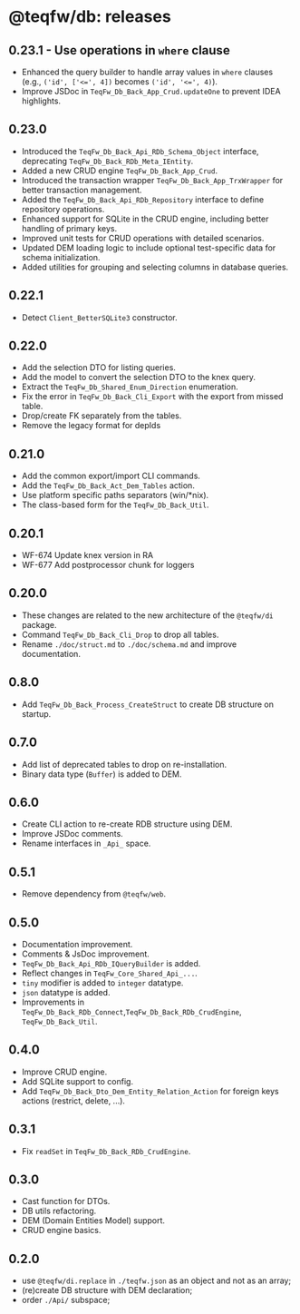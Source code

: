 # @teqfw/db: releases

## 0.23.1 - Use operations in `where` clause

- Enhanced the query builder to handle array values in `where` clauses (e.g., `('id', ['<=', 4])` becomes
  `('id', '<=', 4)`).
- Improve JSDoc in `TeqFw_Db_Back_App_Crud.updateOne` to prevent IDEA highlights.

## 0.23.0

- Introduced the `TeqFw_Db_Back_Api_RDb_Schema_Object` interface, deprecating `TeqFw_Db_Back_RDb_Meta_IEntity`.
- Added a new CRUD engine `TeqFw_Db_Back_App_Crud`.
- Introduced the transaction wrapper `TeqFw_Db_Back_App_TrxWrapper` for better transaction management.
- Added the `TeqFw_Db_Back_Api_RDb_Repository` interface to define repository operations.
- Enhanced support for SQLite in the CRUD engine, including better handling of primary keys.
- Improved unit tests for CRUD operations with detailed scenarios.
- Updated DEM loading logic to include optional test-specific data for schema initialization.
- Added utilities for grouping and selecting columns in database queries.

## 0.22.1

* Detect `Client_BetterSQLite3` constructor.

## 0.22.0

* Add the selection DTO for listing queries.
* Add the model to convert the selection DTO to the knex query.
* Extract the `TeqFw_Db_Shared_Enum_Direction` enumeration.
* Fix the error in `TeqFw_Db_Back_Cli_Export` with the export from missed table.
* Drop/create FK separately from the tables.
* Remove the legacy format for depIds

## 0.21.0

* Add the common export/import CLI commands.
* Add the `TeqFw_Db_Back_Act_Dem_Tables` action.
* Use platform specific paths separators (win/*nix).
* The class-based form for the `TeqFw_Db_Back_Util`.

## 0.20.1

* WF-674 Update knex version in RA
* WF-677 Add postprocessor chunk for loggers

## 0.20.0

* These changes are related to the new architecture of the `@teqfw/di` package.
* Command `TeqFw_Db_Back_Cli_Drop` to drop all tables.
* Rename `./doc/struct.md` to `./doc/schema.md` and improve documentation.

## 0.8.0

* Add `TeqFw_Db_Back_Process_CreateStruct` to create DB structure on startup.

## 0.7.0

* Add list of deprecated tables to drop on re-installation.
* Binary data type (`Buffer`) is added to DEM.

## 0.6.0

* Create CLI action to re-create RDB structure using DEM.
* Improve JSDoc comments.
* Rename interfaces in `_Api_` space.

## 0.5.1

* Remove dependency from `@teqfw/web`.

## 0.5.0

* Documentation improvement.
* Comments & JsDoc improvement.
* `TeqFw_Db_Back_Api_RDb_IQueryBuilder` is added.
* Reflect changes in `TeqFw_Core_Shared_Api_...`.
* `tiny` modifier is added to `integer` datatype.
* `json` datatype is added.
* Improvements in `TeqFw_Db_Back_RDb_Connect`,`TeqFw_Db_Back_RDb_CrudEngine`, `TeqFw_Db_Back_Util`.

## 0.4.0

* Improve CRUD engine.
* Add SQLite support to config.
* Add `TeqFw_Db_Back_Dto_Dem_Entity_Relation_Action` for foreign keys actions (restrict, delete, ...).

## 0.3.1

* Fix `readSet` in `TeqFw_Db_Back_RDb_CrudEngine`.

## 0.3.0

* Cast function for DTOs.
* DB utils refactoring.
* DEM (Domain Entities Model) support.
* CRUD engine basics.

## 0.2.0

* use `@teqfw/di.replace` in `./teqfw.json` as an object and not as an array;
* (re)create DB structure with DEM declaration;
* order `./Api/` subspace;
